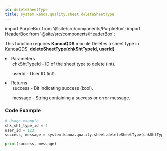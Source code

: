 ```yaml
---
id: deleteSheetType
title: system.kanoa.quality.sheet.deleteSheetType
---
```


import PurpleBox from '@site/src/components/PurpleBox';
import HeaderBox from '@site/src/components/HeaderBox';

<PurpleBox>This function requires <b>KanoaQDS</b> module</PurpleBox>
<HeaderBox header="Description">Deletes a sheet type in KanoaQDS.</HeaderBox>
<HeaderBox header="Syntax">
    <b>deleteSheetType(chkShtTypeId, userId)</b>
    <li> Parameters <br />
        <ul>chkShtTypeId - ID of the sheet type to delete (int).</ul>
        <ul>userId - User ID (int).</ul>
    </li>
    <li> Returns <br />
        <ul>success - Bit indicating success (bool).</ul>
        <ul>message - String containing a success or error message.</ul>
    </li>
</HeaderBox>

### Code Example
```python
# Usage example
chk_sht_type_id = 4
user_id = 123
success, message = system.kanoa.quality.sheet.deleteSheetType(chkShtTypeId=chk_sht_type_id, userId=user_id)

print(success, message)